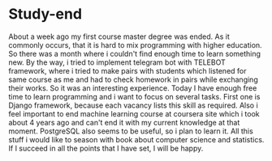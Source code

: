 # Study-end
  About a week ago my first course master degree was ended. As it commonly occurs, that it is hard to mix programming with higher education. So there was a month where i couldn't find enough time to learn something new. By the way, i tried to implement telegram bot with TELEBOT framework, where i tried to make pairs with students which listened for same course as me and had to check homework in pairs while exchanging their works. So it was an interesting experience. 
  Today I have enough free time to learn programming and i want to focus on several tasks. First one is Django framework, because each vacancy lists this skill as required. Also i feel important to end machine learning course at coursera site which i took about 4 years ago and can't end it with my current knowledge at that moment. PostgreSQL also seems to be useful, so i plan to learn it. All this stuff i would like to season with book about computer science and statistics.
  If I succeed in all the points that I have set, I will be happy.
